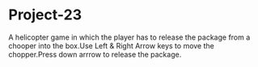 # Project-23
A helicopter game in which the player has to release the package from a chooper into the box.Use Left &amp; Right Arrow keys to move the chopper.Press down arrrow to release the package.

